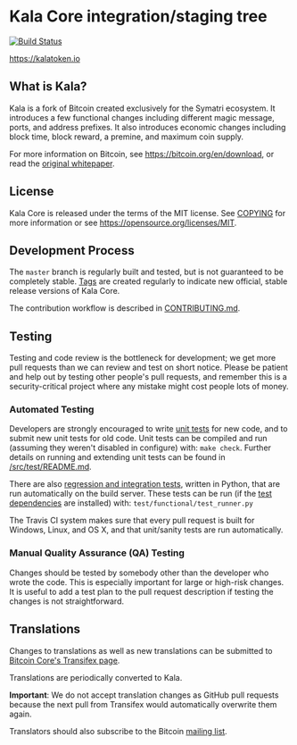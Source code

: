 Kala Core integration/staging tree
=====================================

[![Build Status](https://travis-ci.org/robinsage-dev/kala.svg?branch=master)](https://travis-ci.org/robinsage-dev/kala)

https://kalatoken.io

What is Kala?
----------------

Kala is a fork of Bitcoin created exclusively for the Symatri ecosystem. It introduces
a few functional changes including different magic message, ports, and address prefixes.
It also introduces economic changes including block time, block reward, a premine, and
maximum coin supply.

For more information on Bitcoin, see https://bitcoin.org/en/download, or read the
[original whitepaper](https://bitcoincore.org/bitcoin.pdf).

License
-------

Kala Core is released under the terms of the MIT license. See [COPYING](COPYING) for more
information or see https://opensource.org/licenses/MIT.

Development Process
-------------------

The `master` branch is regularly built and tested, but is not guaranteed to be
completely stable. [Tags](https://github.com/robinsage-dev/kala/tags) are created
regularly to indicate new official, stable release versions of Kala Core.

The contribution workflow is described in [CONTRIBUTING.md](CONTRIBUTING.md).

Testing
-------

Testing and code review is the bottleneck for development; we get more pull
requests than we can review and test on short notice. Please be patient and help out by testing
other people's pull requests, and remember this is a security-critical project where any mistake might cost people
lots of money.

### Automated Testing

Developers are strongly encouraged to write [unit tests](src/test/README.md) for new code, and to
submit new unit tests for old code. Unit tests can be compiled and run
(assuming they weren't disabled in configure) with: `make check`. Further details on running
and extending unit tests can be found in [/src/test/README.md](/src/test/README.md).

There are also [regression and integration tests](/test), written
in Python, that are run automatically on the build server.
These tests can be run (if the [test dependencies](/test) are installed) with: `test/functional/test_runner.py`

The Travis CI system makes sure that every pull request is built for Windows, Linux, and OS X, and that unit/sanity tests are run automatically.

### Manual Quality Assurance (QA) Testing

Changes should be tested by somebody other than the developer who wrote the
code. This is especially important for large or high-risk changes. It is useful
to add a test plan to the pull request description if testing the changes is
not straightforward.

Translations
------------

Changes to translations as well as new translations can be submitted to
[Bitcoin Core's Transifex page](https://www.transifex.com/projects/p/bitcoin/).

Translations are periodically converted to Kala.

**Important**: We do not accept translation changes as GitHub pull requests because the next
pull from Transifex would automatically overwrite them again.

Translators should also subscribe to the Bitcoin [mailing list](https://groups.google.com/forum/#!forum/bitcoin-translators).
